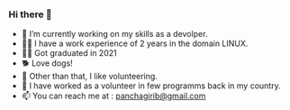 ### Hi there 👋

- 🌱 I’m currently working on my skills as a devolper.
- 👩‍💼 I have a work experience of 2 years in the domain LINUX.
- 👩‍🎓 Got graduated in 2021
- 🐕 Love dogs!
- 🤔 Other than that, I like volunteering.
- 💬 I have worked as a volunteer in few programms back in my country.
- 📫 You can reach me at : panchagirib@gmail.com

